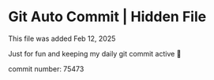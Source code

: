 # Git Auto Commit | Hidden File

This file was added Feb 12, 2025

Just for fun and keeping my daily git commit active 🤪

commit number: 75473
